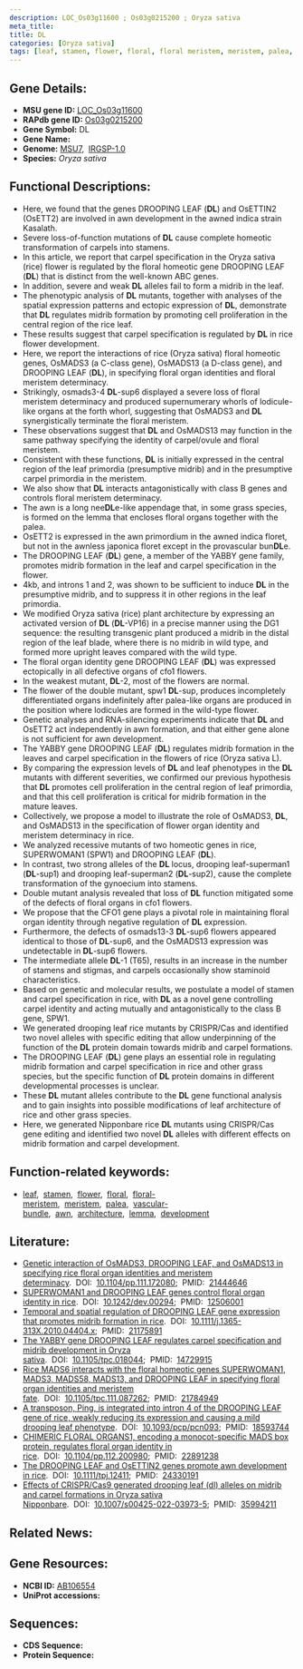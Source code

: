 ```yaml
---
description: LOC_Os03g11600 ; Os03g0215200 ; Oryza sativa
meta_title:
title: DL
categories: [Oryza sativa]
tags: [leaf, stamen, flower, floral, floral meristem, meristem, palea, vascular bundle,  awn , architecture, lemma, development]
---
```


## Gene Details:
- **MSU gene ID:** [LOC_Os03g11600](http://rice.uga.edu/cgi-bin/ORF_infopage.cgi?orf=LOC_Os03g11600)  
- **RAPdb gene ID:** [Os03g0215200](https://rapdb.dna.affrc.go.jp/locus/?name=Os03g0215200)  
- **Gene Symbol:** DL
- **Gene Name:**
- **Genome:**  [MSU7](http://rice.uga.edu/),&nbsp;&nbsp;[IRGSP-1.0](https://rapdb.dna.affrc.go.jp/download/irgsp1.html)
- **Species:** *Oryza sativa*

## Functional Descriptions:
   - Here, we found that the genes DROOPING LEAF (**DL**) and OsETTIN2 (OsETT2) are involved in awn development in the awned indica strain Kasalath.
   - Severe loss-of-function mutations of **DL** cause complete homeotic transformation of carpels into stamens.
   - In this article, we report that carpel specification in the Oryza sativa (rice) flower is regulated by the floral homeotic gene DROOPING LEAF (**DL**) that is distinct from the well-known ABC genes.
   - In addition, severe and weak **DL** alleles fail to form a midrib in the leaf.
   - The phenotypic analysis of **DL** mutants, together with analyses of the spatial expression patterns and ectopic expression of **DL**, demonstrate that **DL** regulates midrib formation by promoting cell proliferation in the central region of the rice leaf.
   - These results suggest that carpel specification is regulated by **DL** in rice flower development.
   - Here, we report the interactions of rice (Oryza sativa) floral homeotic genes, OsMADS3 (a C-class gene), OsMADS13 (a D-class gene), and DROOPING LEAF (**DL**), in specifying floral organ identities and floral meristem determinacy.
   - Strikingly, osmads3-4 **DL**-sup6 displayed a severe loss of floral meristem determinacy and produced supernumerary whorls of lodicule-like organs at the forth whorl, suggesting that OsMADS3 and **DL** synergistically terminate the floral meristem.
   - These observations suggest that **DL** and OsMADS13 may function in the same pathway specifying the identity of carpel/ovule and floral meristem.
   - Consistent with these functions, **DL** is initially expressed in the central region of the leaf primordia (presumptive midrib) and in the presumptive carpel primordia in the meristem.
   - We also show that **DL** interacts antagonistically with class B genes and controls floral meristem determinacy.
   - The awn is a long nee**DL**e-like appendage that, in some grass species, is formed on the lemma that encloses floral organs together with the palea.
   - OsETT2 is expressed in the awn primordium in the awned indica floret, but not in the awnless japonica floret except in the provascular bun**DL**e.
   - The DROOPING LEAF (**DL**) gene, a member of the YABBY gene family, promotes midrib formation in the leaf and carpel specification in the flower.
   - 4kb, and introns 1 and 2, was shown to be sufficient to induce **DL** in the presumptive midrib, and to suppress it in other regions in the leaf primordia.
   - We modified Oryza sativa (rice) plant architecture by expressing an activated version of **DL** (**DL**-VP16) in a precise manner using the DG1 sequence: the resulting transgenic plant produced a midrib in the distal region of the leaf blade, where there is no midrib in wild type, and formed more upright leaves compared with the wild type.
   - The floral organ identity gene DROOPING LEAF (**DL**) was expressed ectopically in all defective organs of cfo1 flowers.
   - In the weakest mutant, **DL**-2, most of the flowers are normal.
   - The flower of the double mutant, spw1 **DL**-sup, produces incompletely differentiated organs indefinitely after palea-like organs are produced in the position where lodicules are formed in the wild-type flower.
   - Genetic analyses and RNA-silencing experiments indicate that **DL** and OsETT2 act independently in awn formation, and that either gene alone is not sufficient for awn development.
   - The YABBY gene DROOPING LEAF (**DL**) regulates midrib formation in the leaves and carpel specification in the flowers of rice (Oryza sativa L).
   - By comparing the expression levels of **DL** and leaf phenotypes in the **DL** mutants with different severities, we confirmed our previous hypothesis that **DL** promotes cell proliferation in the central region of leaf primordia, and that this cell proliferation is critical for midrib formation in the mature leaves.
   - Collectively, we propose a model to illustrate the role of OsMADS3, **DL**, and OsMADS13 in the specification of flower organ identity and meristem determinacy in rice.
   - We analyzed recessive mutants of two homeotic genes in rice, SUPERWOMAN1 (SPW1) and DROOPING LEAF (**DL**).
   - In contrast, two strong alleles of the **DL** locus, drooping leaf-superman1 (**DL**-sup1) and drooping leaf-superman2 (**DL**-sup2), cause the complete transformation of the gynoecium into stamens.
   - Double mutant analysis revealed that loss of **DL** function mitigated some of the defects of floral organs in cfo1 flowers.
   - We propose that the CFO1 gene plays a pivotal role in maintaining floral organ identity through negative regulation of **DL** expression.
   - Furthermore, the defects of osmads13-3 **DL**-sup6 flowers appeared identical to those of **DL**-sup6, and the OsMADS13 expression was undetectable in **DL**-sup6 flowers.
   - The intermediate allele **DL**-1 (T65), results in an increase in the number of stamens and stigmas, and carpels occasionally show staminoid characteristics.
   - Based on genetic and molecular results, we postulate a model of stamen and carpel specification in rice, with **DL** as a novel gene controlling carpel identity and acting mutually and antagonistically to the class B gene, SPW1.
   - We generated drooping leaf rice mutants by CRISPR/Cas and identified two novel alleles with specific editing that allow underpinning of the function of the **DL** protein domain towards midrib and carpel formations.
   - The DROOPING LEAF (**DL**) gene plays an essential role in regulating midrib formation and carpel specification in rice and other grass species, but the specific function of **DL** protein domains in different developmental processes is unclear.
   - These **DL** mutant alleles contribute to the **DL** gene functional analysis and to gain insights into possible modifications of leaf architecture of rice and other grass species.
   - Here, we generated Nipponbare rice **DL** mutants using CRISPR/Cas gene editing and identified two novel **DL** alleles with different effects on midrib formation and carpel development.

## Function-related keywords:
   - [leaf](/tags/leaf/),&nbsp;&nbsp;[stamen](/tags/stamen/),&nbsp;&nbsp;[flower](/tags/flower/),&nbsp;&nbsp;[floral](/tags/floral/),&nbsp;&nbsp;[floral-meristem](/tags/floral-meristem/),&nbsp;&nbsp;[meristem](/tags/meristem/),&nbsp;&nbsp;[palea](/tags/palea/),&nbsp;&nbsp;[vascular-bundle](/tags/vascular-bundle/),&nbsp;&nbsp;[awn](/tags/awn/),&nbsp;&nbsp;[architecture](/tags/architecture/),&nbsp;&nbsp;[lemma](/tags/lemma/),&nbsp;&nbsp;[development](/tags/development/)

## Literature:
   - [Genetic interaction of OsMADS3, DROOPING LEAF, and OsMADS13 in specifying rice floral organ identities and meristem determinacy](https://www.doi.org/10.1104/pp.111.172080).&nbsp;&nbsp;DOI:&nbsp;&nbsp;[10.1104/pp.111.172080](https://www.doi.org/10.1104/pp.111.172080);&nbsp;&nbsp;PMID:&nbsp;&nbsp;[21444646](https://pubmed.ncbi.nlm.nih.gov/21444646/)
   - [SUPERWOMAN1 and DROOPING LEAF genes control floral organ identity in rice](https://www.doi.org/10.1242/dev.00294).&nbsp;&nbsp;DOI:&nbsp;&nbsp;[10.1242/dev.00294](https://www.doi.org/10.1242/dev.00294);&nbsp;&nbsp;PMID:&nbsp;&nbsp;[12506001](https://pubmed.ncbi.nlm.nih.gov/12506001/)
   - [Temporal and spatial regulation of DROOPING LEAF gene expression that promotes midrib formation in rice](https://www.doi.org/10.1111/j.1365-313X.2010.04404.x).&nbsp;&nbsp;DOI:&nbsp;&nbsp;[10.1111/j.1365-313X.2010.04404.x](https://www.doi.org/10.1111/j.1365-313X.2010.04404.x);&nbsp;&nbsp;PMID:&nbsp;&nbsp;[21175891](https://pubmed.ncbi.nlm.nih.gov/21175891/)
   - [The YABBY gene DROOPING LEAF regulates carpel specification and midrib development in Oryza sativa](https://www.doi.org/10.1105/tpc.018044).&nbsp;&nbsp;DOI:&nbsp;&nbsp;[10.1105/tpc.018044](https://www.doi.org/10.1105/tpc.018044);&nbsp;&nbsp;PMID:&nbsp;&nbsp;[14729915](https://pubmed.ncbi.nlm.nih.gov/14729915/)
   - [Rice MADS6 interacts with the floral homeotic genes SUPERWOMAN1, MADS3, MADS58, MADS13, and DROOPING LEAF in specifying floral organ identities and meristem fate](https://www.doi.org/10.1105/tpc.111.087262).&nbsp;&nbsp;DOI:&nbsp;&nbsp;[10.1105/tpc.111.087262](https://www.doi.org/10.1105/tpc.111.087262);&nbsp;&nbsp;PMID:&nbsp;&nbsp;[21784949](https://pubmed.ncbi.nlm.nih.gov/21784949/)
   - [A transposon, Ping, is integrated into intron 4 of the DROOPING LEAF gene of rice, weakly reducing its expression and causing a mild drooping leaf phenotype](https://www.doi.org/10.1093/pcp/pcn093).&nbsp;&nbsp;DOI:&nbsp;&nbsp;[10.1093/pcp/pcn093](https://www.doi.org/10.1093/pcp/pcn093);&nbsp;&nbsp;PMID:&nbsp;&nbsp;[18593744](https://pubmed.ncbi.nlm.nih.gov/18593744/)
   - [CHIMERIC FLORAL ORGANS1, encoding a monocot-specific MADS box protein, regulates floral organ identity in rice](https://www.doi.org/10.1104/pp.112.200980).&nbsp;&nbsp;DOI:&nbsp;&nbsp;[10.1104/pp.112.200980](https://www.doi.org/10.1104/pp.112.200980);&nbsp;&nbsp;PMID:&nbsp;&nbsp;[22891238](https://pubmed.ncbi.nlm.nih.gov/22891238/)
   - [The DROOPING LEAF and OsETTIN2 genes promote awn development in rice](https://www.doi.org/10.1111/tpj.12411).&nbsp;&nbsp;DOI:&nbsp;&nbsp;[10.1111/tpj.12411](https://www.doi.org/10.1111/tpj.12411);&nbsp;&nbsp;PMID:&nbsp;&nbsp;[24330191](https://pubmed.ncbi.nlm.nih.gov/24330191/)
   - [Effects of CRISPR/Cas9 generated drooping leaf (dl) alleles on midrib and carpel formations in Oryza sativa Nipponbare](https://www.doi.org/10.1007/s00425-022-03973-5).&nbsp;&nbsp;DOI:&nbsp;&nbsp;[10.1007/s00425-022-03973-5](https://www.doi.org/10.1007/s00425-022-03973-5);&nbsp;&nbsp;PMID:&nbsp;&nbsp;[35994211](https://pubmed.ncbi.nlm.nih.gov/35994211/)

## Related News:

## Gene Resources:
- **NCBI ID:**  [AB106554](http://www.ncbi.nlm.nih.gov/nuccore/AB106554)
- **UniProt accessions:** [](https://www.uniprot.org/uniprotkb//entry)

## Sequences:
- **CDS Sequence:**
- **Protein Sequence:**
